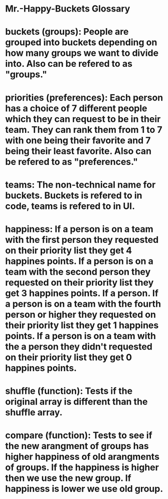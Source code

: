 # Mr.-Happy-Buckets Glossary

# buckets (groups): People are grouped into buckets depending on how many groups we want to divide into. Also can be refered to as "groups."

# priorities (preferences): Each person has a choice of 7 different people which they can request to be in their team. They can rank them from 1 to 7 with one being their favorite and 7 being their least favorite. Also can be refered to as "preferences."

# teams: The non-technical name for buckets. Buckets is refered to in code, teams is refered to in UI.

# happiness: If a person is on a team with the first person they requested on their priority list they get 4 happines points. If a person is on a team with the second person they requested on their priority list they get 3 happines points. If a person. If a person is on a team with the fourth person or higher they requested on their priority list they get 1 happines points. If a person is on a team with the a person they didn't requested on their priority list they get 0 happines points.

# shuffle (function): Tests if the original array is different than the shuffle array.

# compare (function): Tests to see if the new arangment of groups has higher happiness of old arangments of groups. If the happiness is higher then we use the new group. If happiness is lower we use old group.
